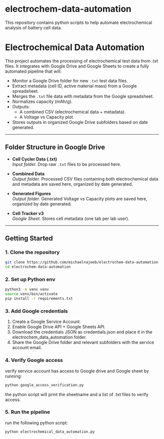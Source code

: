 # **electrochem-data-automation**
This repository contains python scripts to help automate electrochemical analysis of battery cell data. 

# **Electrochemical Data Automation**

This project automates the processing of electrochemical test data from .txt files. It integrates with Google Drive and Google Sheets to create a fully automated pipeline that will:
- Monitor a Google Drive folder for new `.txt` test data files.
- Extract metadata (cell ID, active material mass) from a Google spreadsheet.
- Merges the `.txt` file data with metadata from the Google spreadsheet.
- Normalizes capacity (mAh/g).
- Outputs:
  - A combined CSV (electrochemical data + metadata).
  - A Voltage vs Capacity plot.
- Stores outputs in organized Google Drive subfolders based on date generated.

---

## **Folder Structure in Google Drive**

- **Cell Cycler Data (.txt)**  
  _Input folder._ Drop raw `.txt` files to be processed here.  

- **Combined Data**  
  _Output folder._ Processed CSV files containing both electrochemical data and metadata are saved here, organized by date generated.  

- **Generated Figures**  
  _Output folder._ Generated Voltage vs Capacity plots are saved here, organized by date generated.  

- **Cell Tracker v3**  
  _Google Sheet._ Stores cell metadata (one tab per lab user).

---

## **Getting Started**

### **1. Clone the repository**

```bash
git clone https://github.com/michaelnajeeb/electrochem-data-automation.git
cd electrochem-data-automation
```

### **2. Set up Python env**

```bash
python3 -m venv venv
source venv/bin/activate
pip install -r requirements.txt
```

### **3. Add Google credentials**

1. Create a Google Service Account.
2. Enable Google Drive API + Google Sheets API.
3. Download the credentials JSON as credentials.json and place it in the electrochem_data_automation folder.
4. Share the Google Drive folder and relevant subfolders with the service account email.

### **4. Verify Google access**

verify service account has access to Google drive and Google sheet by running:
```bash
python google_access_verification.py
```

the python script will print the sheetname and a list of .txt files to verify access.

### **5. Run the pipeline**

run the following python script:
```bash
python electrochemical_data_automation.py
```